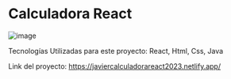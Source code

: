 
# Calculadora React
![image](https://github.com/javierRuiz2023/calculadoraReactJs/assets/150086758/073281c9-638c-4c7f-bd0a-e9f7bdb87c2d)

Tecnologías Utilizadas para este proyecto: React, Html, Css, Java

Link del proyecto: 
https://javiercalculadorareact2023.netlify.app/
